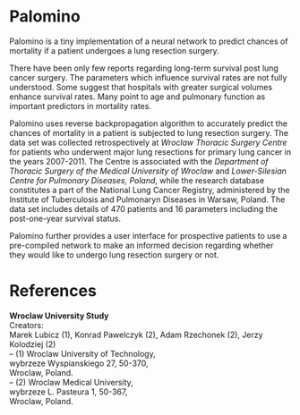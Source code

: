 # Palomino
Palomino is a tiny implementation of a neural network to predict chances of mortality if a patient undergoes a lung resection surgery.

There have been only few reports regarding long-term survival post lung cancer surgery. The parameters which influence survival rates are not fully understood. Some suggest that hospitals with greater surgical volumes enhance survival rates. Many point to age and pulmonary function as important predictors in mortality rates.

Palomino uses reverse backpropagation algorithm to accurately predict the chances of mortality in a patient is subjected to lung resection surgery. The data set was collected retrospectively at _Wroclaw Thoracic Surgery Centre_ for patients who underwent major lung resections for primary lung cancer in the years 2007-2011. The Centre is associated with the _Department of Thoracic Surgery of the Medical University of Wroclaw_ and _Lower-Silesian Centre for Pulmonary Diseases, Poland_, while the research database constitutes a part of the National Lung Cancer Registry, administered by the Institute of Tuberculosis and Pulmonaryn Diseases in Warsaw, Poland. The data set includes details of 470 patients and 16 parameters including the post-one-year survival status.

Palomino further provides a user interface for prospective patients to use a pre-compiled network to make an informed decision regarding whether they would like to undergo lung resection surgery or not.

# References
**Wroclaw University Study**  
Creators:  
Marek Lubicz (1), Konrad Pawelczyk (2), Adam Rzechonek (2), Jerzy Kolodziej (2)  
– (1) Wroclaw University of Technology,  
wybrzeze Wyspianskiego 27, 50-370,  
Wroclaw, Poland.  
– (2) Wroclaw Medical University,  
wybrzeze L. Pasteura 1, 50-367,  
Wroclaw, Poland.  
